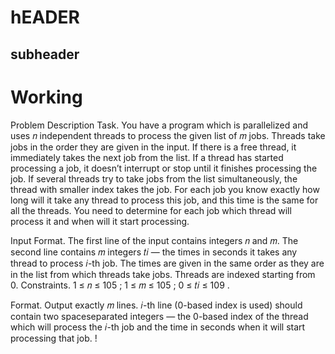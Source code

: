 # hEADER
## subheader
# Working
Problem Description
Task. You have a program which is parallelized and uses 𝑛 independent threads to process the given list of 𝑚
jobs. Threads take jobs in the order they are given in the input. If there is a free thread, it immediately
takes the next job from the list. If a thread has started processing a job, it doesn’t interrupt or stop
until it finishes processing the job. If several threads try to take jobs from the list simultaneously, the
thread with smaller index takes the job. For each job you know exactly how long will it take any thread
to process this job, and this time is the same for all the threads. You need to determine for each job
which thread will process it and when will it start processing.

Input Format. The first line of the input contains integers 𝑛 and 𝑚.
The second line contains 𝑚 integers 𝑡𝑖 — the times in seconds it takes any thread to process 𝑖-th job.
The times are given in the same order as they are in the list from which threads take jobs.
Threads are indexed starting from 0.
Constraints. 1 ≤ 𝑛 ≤ 105
; 1 ≤ 𝑚 ≤ 105
; 0 ≤ 𝑡𝑖 ≤ 109
.

Format. Output exactly 𝑚 lines. 𝑖-th line (0-based index is used) should contain two spaceseparated integers — the 0-based index of the thread which will process the 𝑖-th job and the time
in seconds when it will start processing that job.
!


